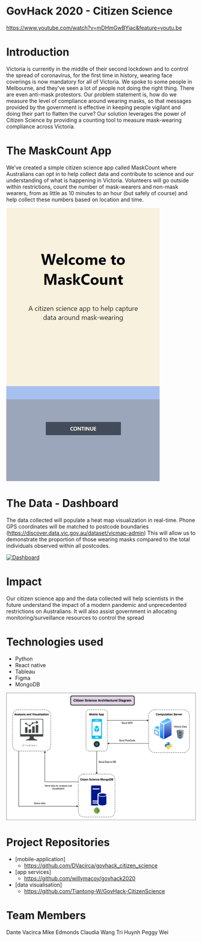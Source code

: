 # GovHack 2020 - Citizen Science

https://www.youtube.com/watch?v=mDHmGwBYiac&feature=youtu.be

# Introduction

Victoria is currently in the middle of their second lockdown and to control the spread of coronavirus, for the first time in history, wearing face coverings is now mandatory for all of Victoria. We spoke to some people in Melbourne, and they’ve seen a lot of people not doing the right thing. There are even anti-mask protestors. Our problem statement is, how do we measure the level of compliance around wearing masks, so that messages provided by the government is effective in keeping people vigilant and doing their part to flatten the curve?
Our solution leverages the power of Citizen Science by providing a counting tool to measure mask-wearing compliance across Victoria.

# The MaskCount App

We’ve created a simple citizen science app called MaskCount where Australians can opt in to help collect data and contribute to science and our understanding of what is happening in Victoria. Volunteers will go outside within restrictions, count the number of mask-wearers and non-mask wearers, from as little as 10 minutes to an hour (but safely of course) and help collect these numbers based on location and time.

![](https://github.com/DVacirca/govhack_citizen_science/blob/master/src/assets/maskCountDemo.gif)

# The Data - Dashboard

The data collected will populate a heat map visualization in real-time. Phone GPS coordinates will be matched to postcode boundaries (https://discover.data.vic.gov.au/dataset/vicmap-admin) This will allow us to demonstrate the proportion of those wearing masks compared to the total individuals observed within all postcodes.

[![Dashboard](https://youtu.be/dFROOQToiVk/0.jpg)](https://youtu.be/dFROOQToiVk "Dashboard")

# Impact

Our citizen science app and the data collected will help scientists in the future understand the impact of a modern pandemic and unprecedented restrictions on Australians. It will also assist government in allocating monitoring/surveillance resources to control the spread

# Technologies used

- Python
- React native
- Tableau
- Figma
- MongoDB

![](https://github.com/DVacirca/govhack_citizen_science/blob/master/src/assets/ArchitecturalDiagram.png)

# Project Repositories

- [mobile-application]
  - https://github.com/DVacirca/govhack_citizen_science
- [app services]
  - https://github.com/willymacoy/govhack2020
- [data visualisation]
  - https://github.com/Tiantong-W/GovHack-CitizenScience

# Team Members

Dante Vacirca
Mike Edmonds
Claudia Wang
Tri Huynh
Peggy Wei
